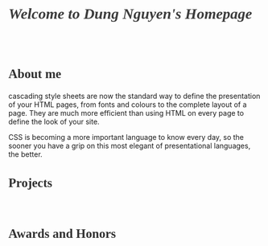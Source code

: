 <h1 style="color:rgb(60,60,60); font-family:Didot; font-size:30px"><i>Welcome to Dung Nguyen's Homepage</i></h1>
<br/>
<br/>
<h2 style="color:rgb(50,50,50); font-family:Georgia; font-size:25px">About me</h2>
cascading style sheets are now the standard way to define the presentation of your HTML pages, from fonts and colours to the complete layout of a page. They are much more efficient than using HTML on every page to define the look of your site.

CSS is becoming a more important language to know every day, so the sooner you have a grip on this most elegant of presentational languages, the better.
<br/>

<h2 style="color:rgb(50,50,50); font-family:Georgia; font-size:25px">Projects</h2>

<br/>

<h2 style="color:rgb(50,50,50); font-family:Georgia; font-size:25px">Awards and Honors</h2>

<br/>
